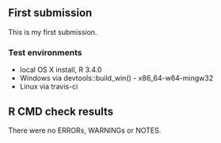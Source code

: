 ## First submission
This is my first submission. 

### Test environments
* local OS X install, R 3.4.0
* Windows via devtools::build_win() - x86_64-w64-mingw32
* Linux via travis-ci

## R CMD check results
There were no ERRORs, WARNINGs or NOTES. 
